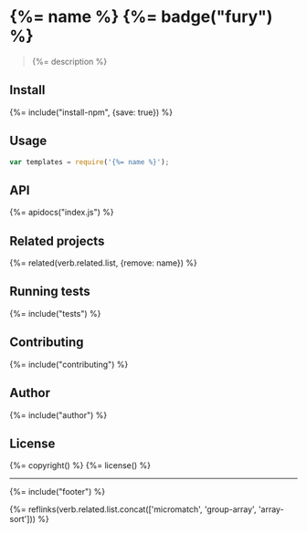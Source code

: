 # {%= name %} {%= badge("fury") %}

> {%= description %}

## Install
{%= include("install-npm", {save: true}) %}

## Usage

```js
var templates = require('{%= name %}');
```

## API
{%= apidocs("index.js") %}

## Related projects
{%= related(verb.related.list, {remove: name}) %}

## Running tests
{%= include("tests") %}

## Contributing
{%= include("contributing") %}

## Author
{%= include("author") %}

## License
{%= copyright() %}
{%= license() %}

***

{%= include("footer") %}

{%= reflinks(verb.related.list.concat(['micromatch', 'group-array', 'array-sort'])) %}
